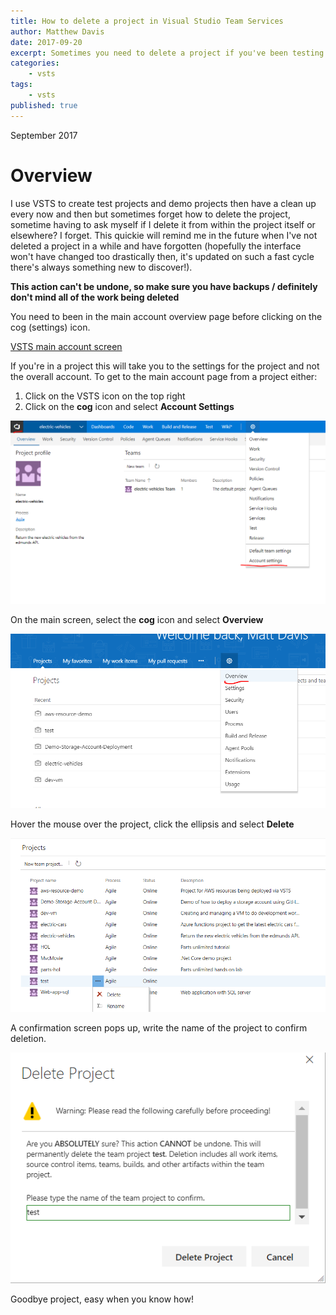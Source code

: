 ```yaml
---
title: How to delete a project in Visual Studio Team Services
author: Matthew Davis
date: 2017-09-20
excerpt: Sometimes you need to delete a project if you've been testing or using it for demos, here's how to.
categories: 
    - vsts
tags:
    - vsts
published: true
---
```

September 2017

# Overview

I use VSTS to create test projects and demo projects then have a clean up every now and then but sometimes forget how to delete the project, sometime having to ask myself if I delete it from within the project itself or elsewhere? I forget. This quickie will remind me in the future when I've not deleted a project in a while and have forgotten (hopefully the interface won't have changed too drastically then, it's updated on such a fast cycle there's always something new to discover!).

**This action can't be undone, so make sure you have backups / definitely don't mind all of the work being deleted**

You need to been in the main account overview page before clicking on the cog (settings) icon.

[VSTS main account screen](/images/vsts-delete-project/vsts-account-main.png)

If you're in a project this will take you to the settings for the project and not the overall account. To get to the main account page from a project either:

1. Click on the VSTS icon on the top right
2. Click on the **cog** icon and select **Account Settings**

![settings in a VSTS project](/images/vsts-delete-project/vsts-project-settings.png)

On the main screen, select the **cog** icon and select **Overview**

![overview option from cog menu](/images/vsts-delete-project/vsts-account-overview.png)

Hover the mouse over the project, click the ellipsis and select **Delete**

![delete option for project on main screen](/images/vsts-delete-project/vsts-delete-option.png)

A confirmation screen pops up, write the name of the project to confirm deletion.

![confirm deletion of project](/images/vsts-delete-project/vsts-delete-confirm.png)

Goodbye project, easy when you know how!